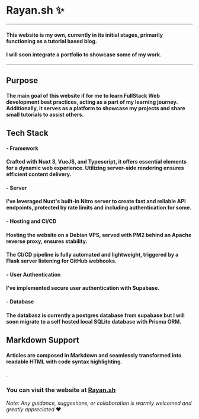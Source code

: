 # Rayan.sh ✨
______
#### This website is my own, currently in its initial stages, primarily functioning as a tutorial based blog.
#### I will soon integrate a portfolio to showcase some of my work.
___

## Purpose
#### The main goal of this website if for me to learn FullStack Web development best practices, acting as a part of my learning journey. Additionally, it serves as a platform to showcase my projects and share small tutorials to assist others.

## Tech Stack
#### - Framework
#### Crafted with Nuxt 3, VueJS, and Typescript, it offers essential elements for a dynamic web experience. Utilizing server-side rendering ensures efficient content delivery.
#### - Server
#### I've leveraged Nuxt's built-in Nitro server to create fast and reliable API endpoints, protected by rate limits and including authentication for some.
#### - Hosting and CI/CD
#### Hosting the website on a Debian VPS, served with PM2 behind an Apache reverse proxy, ensures stability.
####  The CI/CD pipeline is fully automated and lightweight, triggered by a Flask server listening for GitHub webhooks.
#### - User Authentication
#### I've implemented secure user authentication with Supabase.
#### - Database
#### The databasz is currently a postgres database from supabase but I will soon migrate to a self hosted local SQLite database with Prisma ORM.

## Markdown Support
#### Articles are composed in Markdown and seamlessly transformed into readable HTML with code syntax highlighting.

.
### You can visit the website at [Rayan.sh](https://rayan.sh/)
_Note: Any guidance, suggestions, or collaboration is warmly welcomed and greatly appreciated_ ♥️